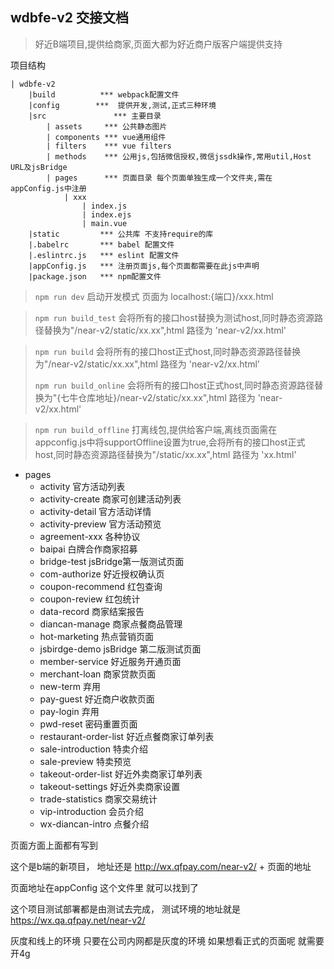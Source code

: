 ## wdbfe-v2 交接文档
> 好近B端项目,提供给商家,页面大都为好近商户版客户端提供支持

项目结构

```
| wdbfe-v2
	|build          *** webpack配置文件
	|config		   ***	提供开发,测试,正式三种环境
	|src			   *** 主要目录
		| assets     *** 公共静态图片
		| components *** vue通用组件
		| filters    *** vue filters
		| methods    *** 公用js,包括微信授权,微信jssdk操作,常用util,Host URL及jsBridge
		| pages      *** 页面目录 每个页面单独生成一个文件夹,需在appConfig.js中注册
			| xxx
				| index.js
				| index.ejs
				| main.vue
	|static         *** 公共库 不支持require的库
	|.babelrc       *** babel 配置文件
	|.eslintrc.js   *** eslint 配置文件
	|appConfig.js   *** 注册页面js,每个页面都需要在此js中声明
	|package.json   *** npm配置文件
```
> `npm run dev` 启动开发模式 页面为 localhost:{端口}/xxx.html

> `npm run build_test` 会将所有的接口host替换为测试host,同时静态资源路径替换为"/near-v2/static/xx.xx",html 路径为 'near-v2/xx.html'

> `npm run build` 会将所有的接口host正式host,同时静态资源路径替换为"/near-v2/static/xx.xx",html 路径为 'near-v2/xx.html'
>
> `npm run build_online` 会将所有的接口host正式host,同时静态资源路径替换为"{七牛仓库地址}/near-v2/static/xx.xx",html 路径为 'near-v2/xx.html'

> `npm run build_offline` 打离线包,提供给客户端,离线页面需在appconfig.js中将supportOffline设置为true,会将所有的接口host正式host,同时静态资源路径替换为"/static/xx.xx",html 路径为 'xx.html'

* pages
	- activity 官方活动列表
	- activity-create 商家可创建活动列表
	- activity-detail 官方活动详情
	- activity-preview 官方活动预览
	- agreement-xxx 各种协议
	- baipai 白牌合作商家招募
	- bridge-test jsBridge第一版测试页面
	- com-authorize 好近授权确认页
	- coupon-recommend 红包查询
	- coupon-review 红包统计
	- data-record 商家结案报告
	- diancan-manage 商家点餐商品管理
	- hot-marketing 热点营销页面
	- jsbirdge-demo jsBridge 第二版测试页面
	- member-service 好近服务开通页面
	- merchant-loan 商家贷款页面
	- new-term 弃用
	- pay-guest 好近商户收款页面
	- pay-login 弃用
	- pwd-reset 密码重置页面
	- restaurant-order-list 好近点餐商家订单列表
	- sale-introduction 特卖介绍
	- sale-preview 特卖预览
	- takeout-order-list 好近外卖商家订单列表
	- takeout-settings 好近外卖商家设置
	- trade-statistics 商家交易统计
	- vip-introduction 会员介绍
	- wx-diancan-intro 点餐介绍

页面方面上面都有写到

这个是b端的新项目， 地址还是 http://wx.qfpay.com/near-v2/ + 页面的地址

页面地址在appConfig 这个文件里 就可以找到了

这个项目测试部署都是由测试去完成， 测试环境的地址就是 https://wx.qa.qfpay.net/near-v2/

灰度和线上的环境  只要在公司内网都是灰度的环境   如果想看正式的页面呢  就需要开4g




